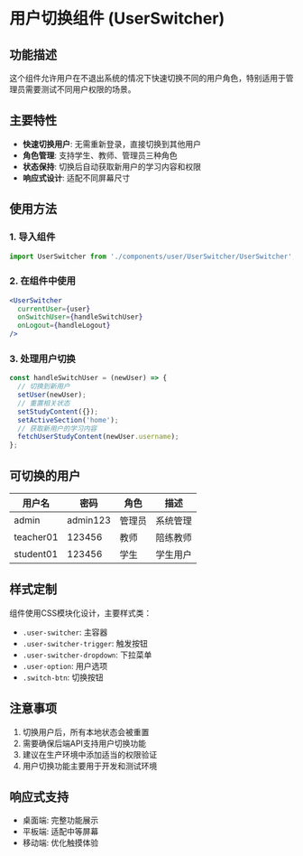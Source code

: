 # 用户切换组件 (UserSwitcher)

## 功能描述

这个组件允许用户在不退出系统的情况下快速切换不同的用户角色，特别适用于管理员需要测试不同用户权限的场景。

## 主要特性

- **快速切换用户**: 无需重新登录，直接切换到其他用户
- **角色管理**: 支持学生、教师、管理员三种角色
- **状态保持**: 切换后自动获取新用户的学习内容和权限
- **响应式设计**: 适配不同屏幕尺寸

## 使用方法

### 1. 导入组件

```jsx
import UserSwitcher from './components/user/UserSwitcher/UserSwitcher';
```

### 2. 在组件中使用

```jsx
<UserSwitcher 
  currentUser={user}
  onSwitchUser={handleSwitchUser}
  onLogout={handleLogout}
/>
```

### 3. 处理用户切换

```jsx
const handleSwitchUser = (newUser) => {
  // 切换到新用户
  setUser(newUser);
  // 重置相关状态
  setStudyContent({});
  setActiveSection('home');
  // 获取新用户的学习内容
  fetchUserStudyContent(newUser.username);
};
```

## 可切换的用户

| 用户名 | 密码 | 角色 | 描述 |
|--------|------|------|------|
| admin | admin123 | 管理员 | 系统管理 |
| teacher01 | 123456 | 教师 | 陪练教师 |
| student01 | 123456 | 学生 | 学生用户 |

## 样式定制

组件使用CSS模块化设计，主要样式类：

- `.user-switcher`: 主容器
- `.user-switcher-trigger`: 触发按钮
- `.user-switcher-dropdown`: 下拉菜单
- `.user-option`: 用户选项
- `.switch-btn`: 切换按钮

## 注意事项

1. 切换用户后，所有本地状态会被重置
2. 需要确保后端API支持用户切换功能
3. 建议在生产环境中添加适当的权限验证
4. 用户切换功能主要用于开发和测试环境

## 响应式支持

- 桌面端: 完整功能展示
- 平板端: 适配中等屏幕
- 移动端: 优化触摸体验
